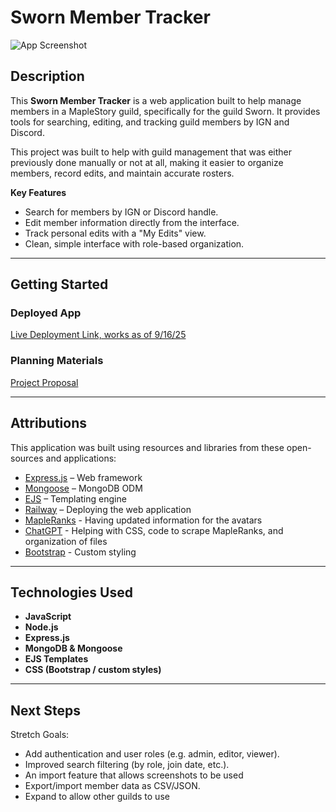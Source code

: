 # Sworn Member Tracker

![App Screenshot](https://media.discordapp.net/attachments/1192937757966868612/1417503542368927795/image.png?ex=68cab88c&is=68c9670c&hm=de8a42ed175fdca2f0a5206055569be7a87e9e82a4798068154134ba62425421&=&format=webp&quality=lossless&width=1604&height=972)

## Description

This **Sworn Member Tracker** is a web application built to help manage members in a MapleStory guild, specifically for the guild Sworn. It provides tools for searching, editing, and tracking guild members by IGN and Discord.

This project was built to help with guild management that was either previously done manually or not at all, making it easier to organize members, record edits, and maintain accurate rosters.

**Key Features**

- Search for members by IGN or Discord handle.
- Edit member information directly from the interface.
- Track personal edits with a "My Edits" view.
- Clean, simple interface with role-based organization.

---

## Getting Started

### Deployed App

[Live Deployment Link, works as of 9/16/25](https://maplestory-sworn-member-tracker-production.up.railway.app/roster)

### Planning Materials

[Project Proposal](https://trello.com/b/7hbCnHqI/men-stack-crud-app-project-maplestory-guild-input)

---

## Attributions

This application was built using resources and libraries from these open-sources and applications:

- [Express.js](https://expressjs.com/) – Web framework
- [Mongoose](https://mongoosejs.com/) – MongoDB ODM
- [EJS](https://ejs.co/) – Templating engine
- [Railway](https://railway.com/) – Deploying the web application
- [MapleRanks](https://mapleranks.com/) - Having updated information for the avatars
- [ChatGPT](https://chatgpt.com/) - Helping with CSS, code to scrape MapleRanks, and organization of files
- [Bootstrap](https://getbootstrap.com/) - Custom styling

---

## Technologies Used

- **JavaScript**
- **Node.js**
- **Express.js**
- **MongoDB & Mongoose**
- **EJS Templates**
- **CSS (Bootstrap / custom styles)**

---

## Next Steps

Stretch Goals:

- Add authentication and user roles (e.g. admin, editor, viewer).
- Improved search filtering (by role, join date, etc.).
- An import feature that allows screenshots to be used
- Export/import member data as CSV/JSON.
- Expand to allow other guilds to use
